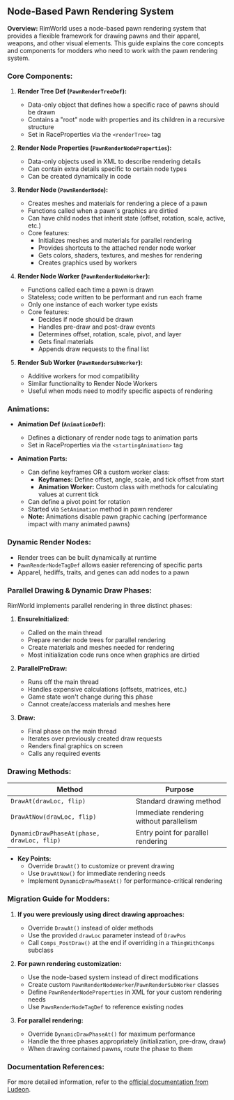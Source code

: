 ## Node-Based Pawn Rendering System

**Overview:**
RimWorld uses a node-based pawn rendering system that provides a flexible framework for drawing pawns and their apparel, weapons, and other visual elements. This guide explains the core concepts and components for modders who need to work with the pawn rendering system.

### Core Components:

1. **Render Tree Def (`PawnRenderTreeDef`):**
   - Data-only object that defines how a specific race of pawns should be drawn
   - Contains a "root" node with properties and its children in a recursive structure
   - Set in RaceProperties via the `<renderTree>` tag

2. **Render Node Properties (`PawnRenderNodeProperties`):**
   - Data-only objects used in XML to describe rendering details
   - Can contain extra details specific to certain node types
   - Can be created dynamically in code

3. **Render Node (`PawnRenderNode`):**
   - Creates meshes and materials for rendering a piece of a pawn
   - Functions called when a pawn's graphics are dirtied
   - Can have child nodes that inherit state (offset, rotation, scale, active, etc.)
   - Core features:
     - Initializes meshes and materials for parallel rendering
     - Provides shortcuts to the attached render node worker
     - Gets colors, shaders, textures, and meshes for rendering
     - Creates graphics used by workers

4. **Render Node Worker (`PawnRenderNodeWorker`):**
   - Functions called each time a pawn is drawn
   - Stateless; code written to be performant and run each frame
   - Only one instance of each worker type exists
   - Core features:
     - Decides if node should be drawn
     - Handles pre-draw and post-draw events
     - Determines offset, rotation, scale, pivot, and layer
     - Gets final materials
     - Appends draw requests to the final list

5. **Render Sub Worker (`PawnRenderSubWorker`):**
   - Additive workers for mod compatibility
   - Similar functionality to Render Node Workers
   - Useful when mods need to modify specific aspects of rendering

### Animations:

- **Animation Def (`AnimationDef`):**
  - Defines a dictionary of render node tags to animation parts
  - Set in RaceProperties via the `<startingAnimation>` tag

- **Animation Parts:**
  - Can define keyframes OR a custom worker class:
    - **Keyframes:** Define offset, angle, scale, and tick offset from start
    - **Animation Worker:** Custom class with methods for calculating values at current tick
  - Can define a pivot point for rotation
  - Started via `SetAnimation` method in pawn renderer
  - **Note:** Animations disable pawn graphic caching (performance impact with many animated pawns)

### Dynamic Render Nodes:

- Render trees can be built dynamically at runtime
- `PawnRenderNodeTagDef` allows easier referencing of specific parts
- Apparel, hediffs, traits, and genes can add nodes to a pawn

### Parallel Drawing & Dynamic Draw Phases:

RimWorld implements parallel rendering in three distinct phases:

1. **EnsureInitialized:**
   - Called on the main thread
   - Prepare render node trees for parallel rendering
   - Create materials and meshes needed for rendering
   - Most initialization code runs once when graphics are dirtied

2. **ParallelPreDraw:**
   - Runs off the main thread
   - Handles expensive calculations (offsets, matrices, etc.)
   - Game state won't change during this phase
   - Cannot create/access materials and meshes here

3. **Draw:**
   - Final phase on the main thread
   - Iterates over previously created draw requests
   - Renders final graphics on screen
   - Calls any required events

### Drawing Methods:

| Method | Purpose |
|-----------------|-------------|
| `DrawAt(drawLoc, flip)` | Standard drawing method |
| `DrawAtNow(drawLoc, flip)` | Immediate rendering without parallelism |
| `DynamicDrawPhaseAt(phase, drawLoc, flip)` | Entry point for parallel rendering |

- **Key Points:**
  - Override `DrawAt()` to customize or prevent drawing
  - Use `DrawAtNow()` for immediate rendering needs
  - Implement `DynamicDrawPhaseAt()` for performance-critical rendering

### Migration Guide for Modders:

1. **If you were previously using direct drawing approaches:**
   - Override `DrawAt()` instead of older methods
   - Use the provided `drawLoc` parameter instead of `DrawPos`
   - Call `Comps_PostDraw()` at the end if overriding in a `ThingWithComps` subclass

2. **For pawn rendering customization:**
   - Use the node-based system instead of direct modifications
   - Create custom `PawnRenderNodeWorker`/`PawnRenderSubWorker` classes
   - Define `PawnRenderNodeProperties` in XML for your custom rendering needs
   - Use `PawnRenderNodeTagDef` to reference existing nodes

3. **For parallel rendering:**
   - Override `DynamicDrawPhaseAt()` for maximum performance
   - Handle the three phases appropriately (initialization, pre-draw, draw)
   - When drawing contained pawns, route the phase to them

### Documentation References:

For more detailed information, refer to the [official documentation from Ludeon](https://docs.google.com/document/d/e/2PACX-1vRpvIu49_CpHFMCk-8vLuzIsLqbFFDnf0DNFlYRpwAYXjNlYH6ZudPoox7Gj6K8wuCLPDCWkWEGARrO/pub). 
